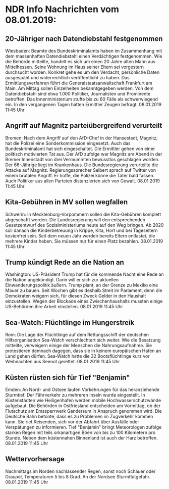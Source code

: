 # NDR Info Nachrichten vom 08.01.2019:


## 20-Jähriger nach Datendiebstahl festgenommen
Wiesbaden: Beamte des Bundeskriminalamts haben im Zusammenhang mit dem massenhaften Datendiebstahl einen Verdächtigen festgenommen. Wie die Behörde mitteilte, handelt es sich um einen 20 Jahre alten Mann aus Mittelhessen. Seine Wohnung im Haus seiner Eltern sei vorgestern durchsucht worden. Konkret gehe es um den Verdacht, persönliche Daten ausgespäht und widerrechtlich veröffentlicht zu haben. Das Ermittlungsverfahren führt die Generalstaatsanwaltschaft Frankfurt am Main. Am Mittag sollen Einzelheiten bekanntgegeben werden. Von dem Datendiebstahl sind etwa 1.000 Politiker, Journalisten und Prominente betroffen. Das Innenministerium stufte bis zu 60 Fälle als schwerwiegend ein. In den vergangenen Tagen hatten Ermittler Zeugen befragt. 08.01.2019 11:45 Uhr 

## Angriff auf Magnitz parteiübergreifend verurteilt
Bremen: Nach dem Angriff auf den AfD-Chef in der Hansestadt, Magnitz, hat die Polizei eine Sonderkommission eingesetzt. Auch das Bundeskriminalamt hat sich eingeschaltet. Die Ermittler gehen von einer politisch motivierten Tat aus. Der AfD zufolge war Magnitz am Abend in der Bremer Innenstadt von drei Vermummten bewusstlos geschlagen worden. Der 66-Jährige liegt im Krankenhaus. Die Bundesregierung verurteilte die Attacke auf Magnitz. Regierungssprecher Seibert sprach auf Twitter von einem brutalen Angriff. Er hoffe, die Polizei könne die Täter bald fassen. Auch Politiker aus allen Parteien distanzierten sich von Gewalt. 08.01.2019 11:45 Uhr 

## Kita-Gebühren in MV sollen wegfallen
Schwerin: In Mecklenburg-Vorpommern sollen die Kita-Gebühren komplett abgeschafft werden. Die Landesregierung will den entsprechenden Gesetzentwurf des Sozialministeriums heute auf den Weg bringen. Ab 2020 soll danach die Kinderbetreuung in Krippe, Kita, Hort und bei Tageseltern kostenfrei sein. Seit dem neuen Jahr werden bereits Eltern entlastet, die mehrere Kinder haben. Sie müssen nur für einen Platz bezahlen. 08.01.2019 11:45 Uhr 

## Trump kündigt Rede an die Nation an
Washington:	US-Präsident Trump hat für die kommende Nacht eine Rede an die Nation angekündigt. Darin will er sich zur aktuellen Einwanderungspolitik äußern. Trump plant, an der Grenze zu Mexiko eine Mauer zu bauen. Seit Wochen gibt es deshalb Streit im Parlament, denn die Demokraten weigern sich, für diesen Zweck Gelder in den Haushalt einzustellen. Wegen der Blockade eines Zwischenhaushalts mussten einige US-Behörden ihre Arbeit einstellen. 08.01.2019 11:45 Uhr 

## Sea-Watch: Flüchtlinge im Hungerstreik
Rom: Die Lage der Flüchtlinge auf dem Rettungsschiff der deutschen Hilfsorganisation Sea-Watch verschlechtert sich weiter. Wie die Besatzung mitteilte, verweigern einige der Menschen die Nahrungsaufnahme. Sie protestieren demnach dagegen, dass sie in keinem europäischen Hafen an Land gehen dürfen. Sea-Watch hatte die 32 Bootsflüchtlinge kurz vor Weihnachten aus Seenot gerettet. 08.01.2019 11:45 Uhr 

## Küsten rüsten sich für Tief "Benjamin"
Emden: An Nord- und Ostsee laufen Vorkehrungen für das heranziehende Sturmtief. Der Fährverkehr zu mehreren Inseln wurde eingestellt. In Küstenstädten wie Heiligenhafen werden mobile Hochwasserschutzwände aufgebaut. Die Behörden in Ostfriesland entscheiden am Vormittag, ob der Flutschutz am Emssperrwerk Gandersum in Anspruch genommen wird. Die Deutsche Bahn betonte, dass es zu Problemen im Zugverkehr kommen kann. Sie riet Reisenden, sich vor der Abfahrt über Ausfälle oder Verspätungen zu informieren. Tief "Benjamin" bringt Meteorologen zufolge starken Regen mit teils orkanartigen Böen von bis zu 100 Kilometern pro Stunde. Neben dem küstennahen Binnenland ist auch der Harz betroffen. 08.01.2019 11:45 Uhr 

## Wettervorhersage
Nachmittags im Norden nachlassender Regen, sonst noch Schauer oder Graupel, Temperaturen 5 bis 8 Grad. An der Nordsee Sturmflutgefahr. 08.01.2019 11:45 Uhr 
